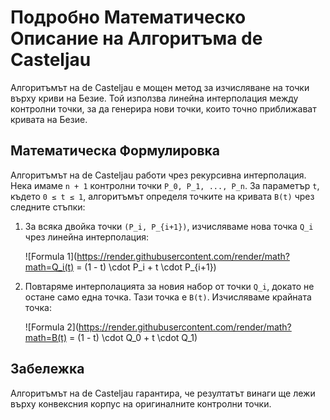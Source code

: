 # Подробно Математическо Описание на Алгоритъма de Casteljau

Алгоритъмът на de Casteljau е мощен метод за изчисляване на точки върху криви на Безие. Той използва линейна интерполация между контролни точки, за да генерира нови точки, които точно приближават кривата на Безие.

## Математическа Формулировка

Алгоритъмът на de Casteljau работи чрез рекурсивна интерполация. Нека имаме `n + 1` контролни точки `P_0, P_1, ..., P_n`. За параметър `t`, където `0 ≤ t ≤ 1`, алгоритъмът определя точките на кривата `B(t)` чрез следните стъпки:

1. За всяка двойка точки `(P_i, P_{i+1})`, изчисляваме нова точка `Q_i` чрез линейна интерполация:

   ![Formula 1](https://render.githubusercontent.com/render/math?math=Q_i(t) = (1 - t) \cdot P_i + t \cdot P_{i+1})
   
2. Повтаряме интерполацията за новия набор от точки `Q_i`, докато не остане само една точка. Тази точка е `B(t)`. Изчисляваме крайната точка:

   ![Formula 2](https://render.githubusercontent.com/render/math?math=B(t) = (1 - t) \cdot Q_0 + t \cdot Q_1)

## Забележка

Алгоритъмът на de Casteljau гарантира, че резултатът винаги ще лежи върху конвексния корпус на оригиналните контролни точки.
